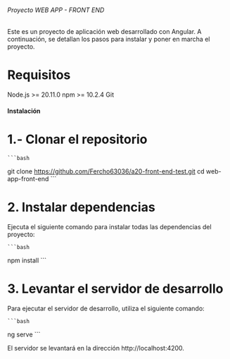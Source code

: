 ######  Proyecto WEB APP - FRONT END ######
Este es un proyecto de aplicación web desarrollado con Angular. A continuación, se detallan los pasos para instalar y poner en marcha el proyecto.

# Requisitos ##
Node.js >= 20.11.0
npm >= 10.2.4
Git

####  Instalación #### 
# 1.- **Clonar el repositorio**

    ```bash
git clone https://github.com/Fercho63036/a20-front-end-test.git
cd web-app-front-end
    ```


# 2.  **Instalar dependencias**
Ejecuta el siguiente comando para instalar todas las dependencias del proyecto:

    ```bash
npm install
    ```

# 3. **Levantar el servidor de desarrollo**
Para ejecutar el servidor de desarrollo, utiliza el siguiente comando:


    ```bash
ng serve
    ```

El servidor se levantará en la dirección http://localhost:4200.
